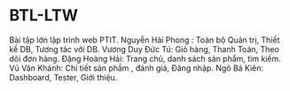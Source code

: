 # BTL-LTW
Bài tập lớn lập trình web PTIT.
Nguyễn Hải Phong : Toàn bộ Quản trị, Thiết kế DB, Tương tác với DB.
Vương Duy Đức Tú: Giỏ hàng, Thanh Toán, Theo dõi đơn hàng.
Đặng Hoàng Hải: Trang chủ, danh sách sản phẩm, tìm kiếm.
Vũ Văn Khánh: Chi tiết sản phầm , đánh giá, Đăng nhập.
Ngô Bá Kiên: Dashboard, Tester, Giới thiệu.
